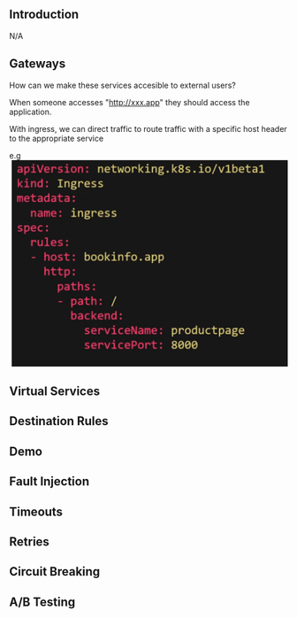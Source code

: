 ## Introduction
N/A

## Gateways
How can we make these services accesible to external users?

When someone accesses "http://xxx.app" they should access the application.

With ingress, we can direct traffic to route traffic with a specific host header to the appropriate service

e.g ![Kubernetes Ingress](image.png)
## Virtual Services

## Destination Rules

## Demo

## Fault Injection

## Timeouts

## Retries

## Circuit Breaking

## A/B Testing